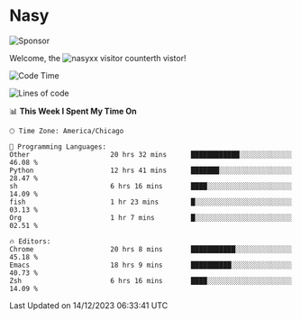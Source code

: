 # Nasy

<!--
<p align="center">
<img height="200" src="https://github-readme-stats.vercel.app/api?username=nasyxx&count_private=true&show_icons=true&theme=dracula&include_all_commits=true"/>
<img height="200" src="https://github-readme-stats.vercel.app/api/top-langs/?username=nasyxx&theme=dracula&hide=html,jupyter+notebook&count_private=true&show_icons=true"/>
</p>

  
----------------
-->

![Sponsor](https://img.shields.io/static/v1.svg?label=Sponsor&message=%E2%9D%A4&logo=GitHub&style=flat&color=pink)
 
Welcome, the ![nasyxx visitor counter](https://count.getloli.com/get/@nasyxx?theme=rule34)th vistor!
 
<!--START_SECTION:waka-->
![Code Time](http://img.shields.io/badge/Code%20Time-4%2C101%20hrs%2022%20mins-blue)

![Lines of code](https://img.shields.io/badge/From%20Hello%20World%20I%27ve%20Written-6.3%20million%20lines%20of%20code-blue)

📊 **This Week I Spent My Time On** 

```text
🕑︎ Time Zone: America/Chicago

💬 Programming Languages: 
Other                    20 hrs 32 mins      ████████████░░░░░░░░░░░░░   46.08 % 
Python                   12 hrs 41 mins      ███████░░░░░░░░░░░░░░░░░░   28.47 % 
sh                       6 hrs 16 mins       ████░░░░░░░░░░░░░░░░░░░░░   14.09 % 
fish                     1 hr 23 mins        █░░░░░░░░░░░░░░░░░░░░░░░░   03.13 % 
Org                      1 hr 7 mins         █░░░░░░░░░░░░░░░░░░░░░░░░   02.51 % 

🔥 Editors: 
Chrome                   20 hrs 8 mins       ███████████░░░░░░░░░░░░░░   45.18 % 
Emacs                    18 hrs 9 mins       ██████████░░░░░░░░░░░░░░░   40.73 % 
Zsh                      6 hrs 16 mins       ████░░░░░░░░░░░░░░░░░░░░░   14.09 % 
```


 Last Updated on 14/12/2023 06:33:41 UTC
<!--END_SECTION:waka-->

<!-- ![visitors](https://visitor-badge.laobi.icu/badge?page_id=nasyxx.nasyxx) -->
